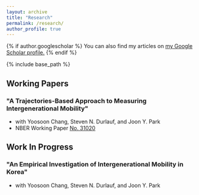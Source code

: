 ```yaml
---
layout: archive
title: "Research"
permalink: /research/
author_profile: true
---
```


{% if author.googlescholar %}
  You can also find my articles on <u><a href="{{author.googlescholar}}">my Google Scholar profile</a>.</u>
{% endif %}

{% include base_path %}

Working Papers
-----
### "A Trajectories-Based Approach to Measuring Intergenerational Mobility" 
* with Yoosoon Chang, Steven N. Durlauf, and Joon Y. Park
* NBER Working Paper [No. 31020](https://www.nber.org/papers/w31020)

Work In Progress
-----

### "An Empirical Investigation of Intergenerational Mobility in Korea" 
* with Yoosoon Chang, Steven N. Durlauf, and Joon Y. Park

